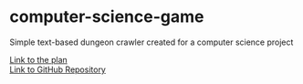 # computer-science-game
Simple text-based dungeon crawler created for a computer science project

[Link to the plan](https://github.com/matthew-occleshaw/computer-science-game/blob/master/game-plan.md)  
[Link to GitHub Repository](https://github.com/matthew-occleshaw/computer-science-game "Github")